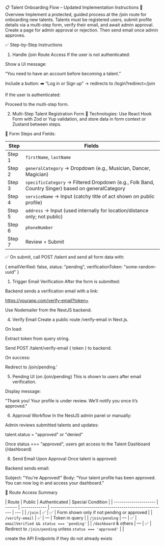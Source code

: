 📋 Talent Onboarding Flow – Updated Implementation Instructions
🧩 Overview
Implement a protected, guided process at the /join route for onboarding new talents. Talents must be registered users, submit profile details via a multi-step form, verify their email, and await admin approval. Create a page for admin approval or rejection. Then send email once admin approves.

✅ Step-by-Step Instructions

1. Handle /join Route Access
   If the user is not authenticated:

Show a UI message:

“You need to have an account before becoming a talent.”

Include a button:
➡️ “Log in or Sign up” → redirects to /login?redirect=/join

If the user is authenticated:

Proceed to the multi-step form.

2. Multi-Step Talent Registration Form
   🔧 Technologies:
   Use React Hook Form with Zod or Yup validation, and store data in form context or Zustand between steps.

🔄 Form Steps and Fields:

| Step   | Fields                                                                                            |
| ------ | ------------------------------------------------------------------------------------------------- |
| Step 1 | `firstName`, `lastName`                                                                           |
| Step 2 | `generalCategory` → Dropdown (e.g., Musician, Dancer, Magician)                                   |
| Step 3 | `specificCategory` → Filtered Dropdown (e.g., Folk Band, Country Singer) based on generalCategory |
| Step 4 | `serviceName` → Input (catchy title of act shown on public profile)                               |
| Step 5 | `address` → Input (used internally for location/distance only; not public)                        |
| Step 6 | `phoneNumber`                                                                                     |
| Step 7 | Review + Submit                                                                                   |

✅ On submit, call POST /talent and send all form data with:

{
emailVerified: false,
status: "pending",
verificationToken: "some-random-uuid"
}

1. Trigger Email Verification
   After the form is submitted:

Backend sends a verification email with a link:

https://yourapp.com/verify-email?token=<token>

Use Nodemailer from the NestJS backend.

4. Verify Email
   Create a public route /verify-email in Next.js.

On load:

Extract token from query string.

Send POST /talent/verify-email { token } to backend.

On success:

Redirect to /join/pending.'

5. Pending UI (on /join/pending)
   This is shown to users after email verification.

Display message:

"Thank you! Your profile is under review. We’ll notify you once it’s approved."

6. Approval Workflow
   In the NestJS admin panel or manually:

Admin reviews submitted talents and updates:

talent.status = "approved" or "denied"

Once status === "approved", users get access to the Talent Dashboard (/dashboard)

8. Send Email Upon Approval
   Once talent is approved:

Backend sends email:

Subject: "You're Approved!"
Body: “Your talent profile has been approved. You can now log in and access your dashboard.”

🔐 Route Access Summary

| Route                 | Public | Authenticated | Special Condition                                          |
| --------------------- | ------ | ------------- | ---------------------------------------------------------- | --- |
| `/join`               | ✅     | ✅            | Form shown only if not pending or approved                 |
| `/verify-email`       | ✅     | —             | Token in query                                             |
| `/join/pending`       | —      | ✅            | `emailVerified && status === 'pending'`                    |
| `/dashboard` & others | —      | ✅            | Redirect to `/join/pending` unless `status === 'approved'` |     |

create the API Endpoints if they do not already exists
